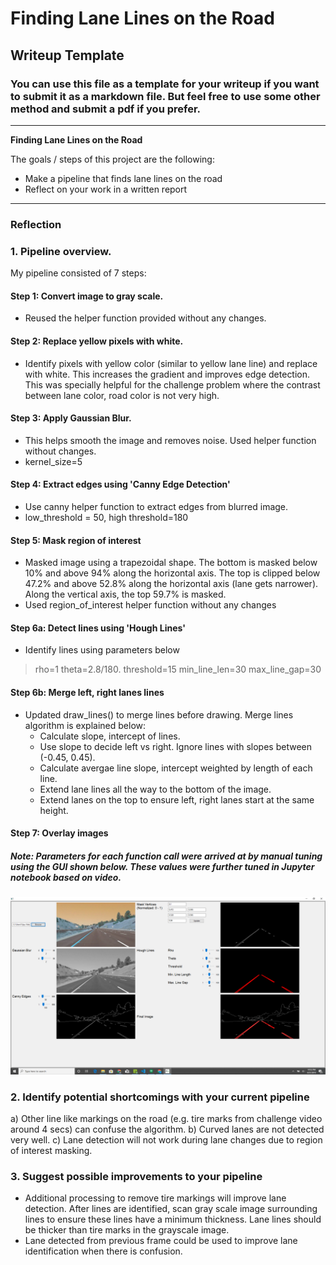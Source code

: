 # **Finding Lane Lines on the Road** 

## Writeup Template

### You can use this file as a template for your writeup if you want to submit it as a markdown file. But feel free to use some other method and submit a pdf if you prefer.

---

**Finding Lane Lines on the Road**

The goals / steps of this project are the following:
* Make a pipeline that finds lane lines on the road
* Reflect on your work in a written report


[//]: # (Image References)

[image1]: ./examples/grayscale.jpg "Grayscale"

---

### Reflection

### 1. Pipeline overview.

My pipeline consisted of 7 steps:

#### Step 1: Convert image to gray scale.
-  Reused the helper function provided without any changes.

#### Step 2: Replace yellow pixels with white.
- Identify pixels with yellow color (similar to yellow lane line) and replace with white. This increases the gradient and improves edge detection. This was specially helpful for the challenge problem where the contrast between lane color, road color is not very high.

#### Step 3: Apply Gaussian Blur.
- This helps smooth the image and removes noise. Used helper function without changes.
- kernel_size=5

#### Step 4: Extract edges using 'Canny Edge Detection'
- Use canny helper function to extract edges from blurred image.
- low_threshold = 50, high threshold=180

#### Step 5: Mask region of interest
- Masked image using a trapezoidal shape. The bottom is masked below 10% and above 94% along the horizontal axis. The top is clipped below 47.2% and above 52.8% along the horizontal axis (lane gets narrower). Along the vertical axis, the top 59.7% is masked.
- Used region_of_interest helper function without any changes

#### Step 6a: Detect lines using 'Hough Lines'
- Identify lines using parameters below
> rho=1
> theta=2.8/180.
> threshold=15
> min_line_len=30
> max_line_gap=30

#### Step 6b: Merge left, right lanes lines
- Updated draw_lines() to merge lines before drawing. Merge lines algorithm is explained below:
  - Calculate slope, intercept of lines.
  - Use slope to decide left vs right. Ignore lines with slopes between (-0.45, 0.45).
  - Calculate avergae line slope, intercept weighted by length of each line.
  - Extend lane lines all the way to the bottom of the image.
  - Extend lanes on the top to ensure left, right lanes start at the same height.

#### Step 7: Overlay images

##### Note: Parameters for each function call were arrived at by manual tuning using the GUI shown below. These values were further tuned in Jupyter notebook based on video.
![alt text](TuningParams_v2.png "Parameter Tuning GUI")


### 2. Identify potential shortcomings with your current pipeline
a) Other line like markings on the road (e.g. tire marks from challenge video around 4 secs) can confuse the algorithm.
b) Curved lanes are not detected very well.
c) Lane detection will not work during lane changes due to region of interest masking.

### 3. Suggest possible improvements to your pipeline
- Additional processing to remove tire markings will improve lane detection. After lines are identified, scan gray scale image surrounding lines to ensure these lines have a minimum thickness. Lane lines should be thicker than tire marks in the grayscale image.
- Lane detected from previous frame could be used to improve lane identification when there is confusion.
